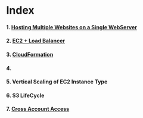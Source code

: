 # Index

#### 1. [Hosting Multiple Websites on a Single WebServer](/hostingMultipleWebsites/README.md)
#### 2. [EC2 + Load Balancer](/ec2LoadBalancer/README.md)
#### 3. [CloudFormation](/cloudFormation/README.md)
#### 4. 
#### 5. Vertical Scaling of EC2 Instance Type
#### 6. S3 LifeCycle
#### 7. [Cross Account Access](/crossAccountAccess/README.md)